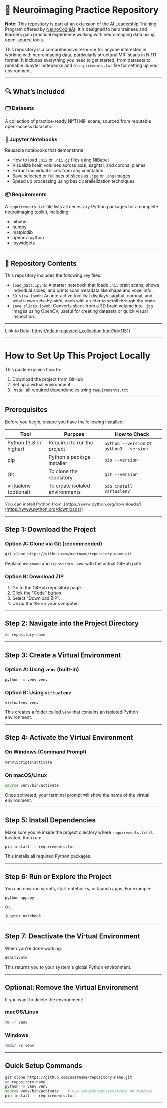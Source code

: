 # 🧠 Neuroimaging Practice Repository

**Note:** This repository is part of an extension of the AI Leadership Training Program offered by [NeuroCogniAI](https://nc-ai.ca/). It is designed to help trainees and learners gain practical experience working with neuroimaging data using open-source tools.

This repository is a comprehensive resource for anyone interested in working with neuroimaging data, particularly structural MRI scans in NIfTI format. It includes everything you need to get started, from  datasets to runnable Jupyter notebooks and a `requirements.txt` file for setting up your environment.

---

## 🔍 What’s Included

### 🗂️ Datasets
A collection of practice-ready NIfTI MRI scans, sourced from reputable open-access datasets.

### 📓 Jupyter Notebooks
Reusable notebooks that demonstrate:

- How to load `.nii` or `.nii.gz` files using NiBabel
- Visualize brain volumes across axial, sagittal, and coronal planes
- Extract individual slices from any orientation
- Save selected or full sets of slices as `.jpg` or `.png` images
- Speed up processing using basic parallelization techniques

### 📦 Requirements
A `requirements.txt` file lists all necessary Python packages for a complete neuroimaging toolkit, including:

- nibabel
- numpy
- matplotlib
- opencv-python
- ipywidgets

---

## 📁 Repository Contents

This repository includes the following key files:

- `load_data.ipynb`: A starter notebook that loads `.nii` brain scans, shows individual slices, and prints scan metadata like shape and voxel info.
- `3D_view.ipynb`: An interactive tool that displays sagittal, coronal, and axial views side-by-side, each with a slider to scroll through the brain.
- `save_slides.ipynb`: Converts slices from a 3D brain volume into `.jpg` images using OpenCV, useful for creating datasets or quick visual inspection.

---

Link to Data: [https://nda.nih.gov/edit_collection.html?id=1151)](https://nda.nih.gov/edit_collection.html?id=1151)

---

# How to Set Up This Project Locally

This guide explains how to:

1. Download the project from GitHub
2. Set up a virtual environment
3. Install all required dependencies using `requirements.txt`

---

## Prerequisites

Before you begin, ensure you have the following installed:

| Tool                   | Purpose                         | How to Check                              |
| ---------------------- | ------------------------------- | ----------------------------------------- |
| Python (3.8 or higher) | Required to run the project     | `python --version` or `python3 --version` |
| pip                    | Python's package installer      | `pip --version`                           |
| Git                    | To clone the repository         | `git --version`                           |
| virtualenv (optional)  | To create isolated environments | `pip install virtualenv`                  |

You can install Python from: [https://www.python.org/downloads/](https://www.python.org/downloads/)

---

## Step 1: Download the Project

### Option A: Clone via Git (recommended)

```bash
git clone https://github.com/username/repository-name.git
```

Replace `username` and `repository-name` with the actual GitHub path.

### Option B: Download ZIP

1. Go to the GitHub repository page.
2. Click the "Code" button.
3. Select "Download ZIP".
4. Unzip the file on your computer.

---

## Step 2: Navigate into the Project Directory

```bash
cd repository-name
```

---

## Step 3: Create a Virtual Environment

### Option A: Using `venv` (built-in)

```bash
python -m venv venv
```

### Option B: Using `virtualenv`

```bash
virtualenv venv
```

This creates a folder called `venv` that contains an isolated Python environment.

---

## Step 4: Activate the Virtual Environment

### On Windows (Command Prompt)

```bash
venv\Scripts\activate
```

### On macOS/Linux

```bash
source venv/bin/activate
```

Once activated, your terminal prompt will show the name of the virtual environment.

---

## Step 5: Install Dependencies

Make sure you're inside the project directory where `requirements.txt` is located, then run:

```bash
pip install -r requirements.txt
```

This installs all required Python packages.

---

## Step 6: Run or Explore the Project

You can now run scripts, start notebooks, or launch apps. For example:

```bash
python app.py
```

Or:

```bash
jupyter notebook
```

---

## Step 7: Deactivate the Virtual Environment

When you're done working:

```bash
deactivate
```

This returns you to your system's global Python environment.

---

## Optional: Remove the Virtual Environment

If you want to delete the environment:

### macOS/Linux

```bash
rm -r venv
```

### Windows

```bash
rmdir /s venv
```

---

## Quick Setup Commands

```bash
git clone https://github.com/username/repository-name.git
cd repository-name
python -m venv venv
source venv/bin/activate    # Use venv\Scripts\activate on Windows
pip install -r requirements.txt
```

---





